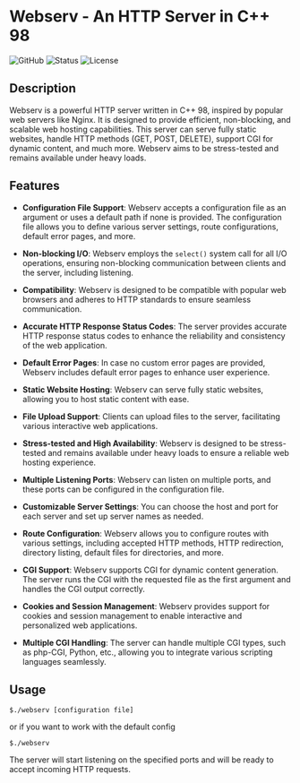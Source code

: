 # Webserv - An HTTP Server in C++ 98

![GitHub](https://img.shields.io/badge/C%2B%2B-98-blue)
![Status](https://img.shields.io/badge/Status-Under%20Development-orange)
![License](https://img.shields.io/badge/License-MIT-green)

## Description

Webserv is a powerful HTTP server written in C++ 98, inspired by popular web servers like Nginx. It is designed to provide efficient, non-blocking, and scalable web hosting capabilities. This server can serve fully static websites, handle HTTP methods (GET, POST, DELETE), support CGI for dynamic content, and much more. Webserv aims to be stress-tested and remains available under heavy loads.

## Features

- **Configuration File Support**: Webserv accepts a configuration file as an argument or uses a default path if none is provided. The configuration file allows you to define various server settings, route configurations, default error pages, and more.

- **Non-blocking I/O**: Webserv employs the `select()` system call for all I/O operations, ensuring non-blocking communication between clients and the server, including listening.

- **Compatibility**: Webserv is designed to be compatible with popular web browsers and adheres to HTTP standards to ensure seamless communication.

- **Accurate HTTP Response Status Codes**: The server provides accurate HTTP response status codes to enhance the reliability and consistency of the web application.

- **Default Error Pages**: In case no custom error pages are provided, Webserv includes default error pages to enhance user experience.

- **Static Website Hosting**: Webserv can serve fully static websites, allowing you to host static content with ease.

- **File Upload Support**: Clients can upload files to the server, facilitating various interactive web applications.

- **Stress-tested and High Availability**: Webserv is designed to be stress-tested and remains available under heavy loads to ensure a reliable web hosting experience.

- **Multiple Listening Ports**: Webserv can listen on multiple ports, and these ports can be configured in the configuration file.

- **Customizable Server Settings**: You can choose the host and port for each server and set up server names as needed.

- **Route Configuration**: Webserv allows you to configure routes with various settings, including accepted HTTP methods, HTTP redirection, directory listing, default files for directories, and more.

- **CGI Support**: Webserv supports CGI for dynamic content generation. The server runs the CGI with the requested file as the first argument and handles the CGI output correctly.

- **Cookies and Session Management**: Webserv provides support for cookies and session management to enable interactive and personalized web applications.

- **Multiple CGI Handling**: The server can handle multiple CGI types, such as php-CGI, Python, etc., allowing you to integrate various scripting languages seamlessly.

## Usage
    $./webserv [configuration file]
or if you want to work with the default config

    $./webserv
The server will start listening on the specified ports and will be ready to accept incoming HTTP requests.

